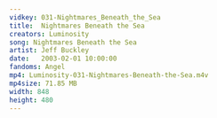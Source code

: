 ```yaml
---
vidkey: 031-Nightmares_Beneath_the_Sea
title:  Nightmares Beneath the Sea
creators: Luminosity
song: Nightmares Beneath the Sea
artist: Jeff Buckley
date:   2003-02-01 10:00:00
fandoms: Angel
mp4: Luminosity-031-Nightmares-Beneath-the-Sea.m4v
mp4size: 71.85 MB
width: 848
height: 480
---
```



  